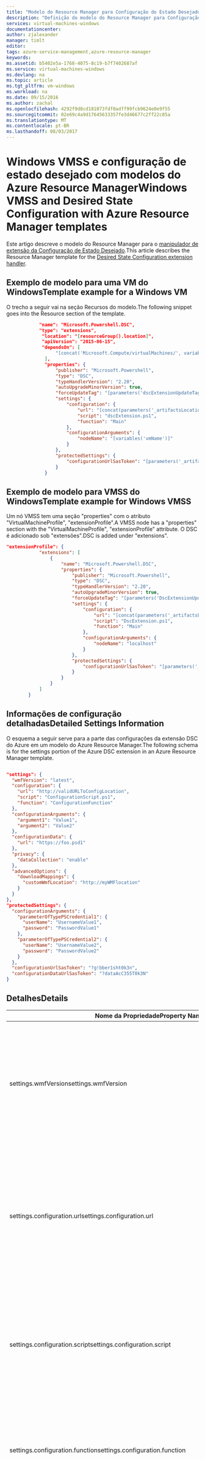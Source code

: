 ```yaml
---
title: "Modelo do Resource Manager para Configuração do Estado Desejado| Microsoft Docs"
description: "Definição do modelo do Resource Manager para Configuração de Estado Desejado no Azure com exemplos e solução de problemas"
services: virtual-machines-windows
documentationcenter: 
author: zjalexander
manager: timlt
editor: 
tags: azure-service-management,azure-resource-manager
keywords: 
ms.assetid: b5402e5a-1768-4075-8c19-b7f7402687af
ms.service: virtual-machines-windows
ms.devlang: na
ms.topic: article
ms.tgt_pltfrm: vm-windows
ms.workload: na
ms.date: 09/15/2016
ms.author: zachal
ms.openlocfilehash: 4292f9d8cd181073fdf0adff99fcb9624e0e9f55
ms.sourcegitcommit: 02e69c4a9d17645633357fe3d46677c2ff22c85a
ms.translationtype: MT
ms.contentlocale: pt-BR
ms.lasthandoff: 08/03/2017
---
```

# <a name="windows-vmss-and-desired-state-configuration-with-azure-resource-manager-templates"></a><span data-ttu-id="13337-103">Windows VMSS e configuração de estado desejado com modelos do Azure Resource Manager</span><span class="sxs-lookup"><span data-stu-id="13337-103">Windows VMSS and Desired State Configuration with Azure Resource Manager templates</span></span>
<span data-ttu-id="13337-104">Este artigo descreve o modelo do Resource Manager para o [manipulador de extensão da Configuração de Estado Desejado](extensions-dsc-overview.md?toc=%2fazure%2fvirtual-machines%2fwindows%2ftoc.json).</span><span class="sxs-lookup"><span data-stu-id="13337-104">This article describes the Resource Manager template for the [Desired State Configuration extension handler](extensions-dsc-overview.md?toc=%2fazure%2fvirtual-machines%2fwindows%2ftoc.json).</span></span> 

## <a name="template-example-for-a-windows-vm"></a><span data-ttu-id="13337-105">Exemplo de modelo para uma VM do Windows</span><span class="sxs-lookup"><span data-stu-id="13337-105">Template example for a Windows VM</span></span>
<span data-ttu-id="13337-106">O trecho a seguir vai na seção Recursos do modelo.</span><span class="sxs-lookup"><span data-stu-id="13337-106">The following snippet goes into the Resource section of the template.</span></span>

```json
            "name": "Microsoft.Powershell.DSC",
            "type": "extensions",
             "location": "[resourceGroup().location]",
             "apiVersion": "2015-06-15",
             "dependsOn": [
                  "[concat('Microsoft.Compute/virtualMachines/', variables('vmName'))]"
              ],
              "properties": {
                  "publisher": "Microsoft.Powershell",
                  "type": "DSC",
                  "typeHandlerVersion": "2.20",
                  "autoUpgradeMinorVersion": true,
                  "forceUpdateTag": "[parameters('dscExtensionUpdateTagVersion')]",
                  "settings": {
                      "configuration": {
                          "url": "[concat(parameters('_artifactsLocation'), '/', variables('dscExtensionArchiveFolder'), '/', variables('dscExtensionArchiveFileName'))]",
                          "script": "dscExtension.ps1",
                          "function": "Main"
                      },
                      "configurationArguments": {
                          "nodeName": "[variables('vmName')]"
                      }
                  },
                  "protectedSettings": {
                      "configurationUrlSasToken": "[parameters('_artifactsLocationSasToken')]"
                  }
              }

```

## <a name="template-example-for-windows-vmss"></a><span data-ttu-id="13337-107">Exemplo de modelo para VMSS do Windows</span><span class="sxs-lookup"><span data-stu-id="13337-107">Template example for Windows VMSS</span></span>
<span data-ttu-id="13337-108">Um nó VMSS tem uma seção "properties" com o atributo "VirtualMachineProfile", "extensionProfile".</span><span class="sxs-lookup"><span data-stu-id="13337-108">A VMSS node has a "properties" section with the "VirtualMachineProfile", "extensionProfile" attribute.</span></span> <span data-ttu-id="13337-109">O DSC é adicionado sob "extensões".</span><span class="sxs-lookup"><span data-stu-id="13337-109">DSC is added under "extensions".</span></span> 

```json
"extensionProfile": {
            "extensions": [
                {
                    "name": "Microsoft.Powershell.DSC",
                    "properties": {
                        "publisher": "Microsoft.Powershell",
                        "type": "DSC",
                        "typeHandlerVersion": "2.20",
                        "autoUpgradeMinorVersion": true,
                        "forceUpdateTag": "[parameters('DscExtensionUpdateTagVersion')]",
                        "settings": {
                            "configuration": {
                                "url": "[concat(parameters('_artifactsLocation'), '/', variables('DscExtensionArchiveFolder'), '/', variables('DscExtensionArchiveFileName'))]",
                                "script": "DscExtension.ps1",
                                "function": "Main"
                            },
                            "configurationArguments": {
                                "nodeName": "localhost"
                            }
                        },
                        "protectedSettings": {
                            "configurationUrlSasToken": "[parameters('_artifactsLocationSasToken')]"
                        }
                    }
                }
            ]
        }
```

## <a name="detailed-settings-information"></a><span data-ttu-id="13337-110">Informações de configuração detalhadas</span><span class="sxs-lookup"><span data-stu-id="13337-110">Detailed Settings Information</span></span>
<span data-ttu-id="13337-111">O esquema a seguir serve para a parte das configurações da extensão DSC do Azure em um modelo do Azure Resource Manager.</span><span class="sxs-lookup"><span data-stu-id="13337-111">The following schema is for the settings portion of the Azure DSC extension in an Azure Resource Manager template.</span></span>

```json

"settings": {
  "wmfVersion": "latest",
  "configuration": {
    "url": "http://validURLToConfigLocation",
    "script": "ConfigurationScript.ps1",
    "function": "ConfigurationFunction"
  },
  "configurationArguments": {
    "argument1": "Value1",
    "argument2": "Value2"
  },
  "configurationData": {
    "url": "https://foo.psd1"
  },
  "privacy": {
    "dataCollection": "enable"
  },
  "advancedOptions": {
    "downloadMappings": {
      "customWmfLocation": "http://myWMFlocation"
    }
  } 
},
"protectedSettings": {
  "configurationArguments": {
    "parameterOfTypePSCredential1": {
      "userName": "UsernameValue1",
      "password": "PasswordValue1"
    },
    "parameterOfTypePSCredential2": {
      "userName": "UsernameValue2",
      "password": "PasswordValue2"
    }
  },
  "configurationUrlSasToken": "?g!bber1sht0k3n",
  "configurationDataUrlSasToken": "?dataAcC355T0k3N"
}

```

## <a name="details"></a><span data-ttu-id="13337-112">Detalhes</span><span class="sxs-lookup"><span data-stu-id="13337-112">Details</span></span>
| <span data-ttu-id="13337-113">Nome da Propriedade</span><span class="sxs-lookup"><span data-stu-id="13337-113">Property Name</span></span> | <span data-ttu-id="13337-114">Tipo</span><span class="sxs-lookup"><span data-stu-id="13337-114">Type</span></span> | <span data-ttu-id="13337-115">Descrição</span><span class="sxs-lookup"><span data-stu-id="13337-115">Description</span></span> |
| --- | --- | --- |
| <span data-ttu-id="13337-116">settings.wmfVersion</span><span class="sxs-lookup"><span data-stu-id="13337-116">settings.wmfVersion</span></span> |<span data-ttu-id="13337-117">string</span><span class="sxs-lookup"><span data-stu-id="13337-117">string</span></span> |<span data-ttu-id="13337-118">Especifica a versão do Windows Management Framework que deve ser instalada em sua VM.</span><span class="sxs-lookup"><span data-stu-id="13337-118">Specifies the version of the Windows Management Framework that should be installed on your VM.</span></span> <span data-ttu-id="13337-119">Configurar essa propriedade como 'latest' instala a versão mais atualizada do WMF.</span><span class="sxs-lookup"><span data-stu-id="13337-119">Setting this property to 'latest' installs the most updated version of WMF.</span></span> <span data-ttu-id="13337-120">Os únicos valores possíveis no momento para essa propriedade são **'4.0', '5.0', ' 5.0PP' e 'latest'**.</span><span class="sxs-lookup"><span data-stu-id="13337-120">The only current possible values for this property are **'4.0', '5.0', '5.0PP', and 'latest'**.</span></span> <span data-ttu-id="13337-121">Esses valores possíveis estão sujeitos a atualizações.</span><span class="sxs-lookup"><span data-stu-id="13337-121">These possible values are subject to updates.</span></span> <span data-ttu-id="13337-122">O valor padrão é 'latest'.</span><span class="sxs-lookup"><span data-stu-id="13337-122">The default value is 'latest'.</span></span> |
| <span data-ttu-id="13337-123">settings.configuration.url</span><span class="sxs-lookup"><span data-stu-id="13337-123">settings.configuration.url</span></span> |<span data-ttu-id="13337-124">string</span><span class="sxs-lookup"><span data-stu-id="13337-124">string</span></span> |<span data-ttu-id="13337-125">Especifica o local da URL de onde baixar o arquivo zip configuração DSC.</span><span class="sxs-lookup"><span data-stu-id="13337-125">Specifies the URL location from which to download your DSC configuration zip file.</span></span> <span data-ttu-id="13337-126">Se a URL fornecida exigir um token SAS para acesso, será necessário definir a propriedade protectedSettings.configurationUrlSasToken como o valor do token de SAS.</span><span class="sxs-lookup"><span data-stu-id="13337-126">If the URL provided requires a SAS token for access, you need to set the protectedSettings.configurationUrlSasToken property to the value of your SAS token.</span></span> <span data-ttu-id="13337-127">Esta propriedade será necessária se settings.configuration.script e/ou settings.configuration.function estiverem definidas.</span><span class="sxs-lookup"><span data-stu-id="13337-127">This property is required if settings.configuration.script and/or settings.configuration.function are defined.</span></span> |
| <span data-ttu-id="13337-128">settings.configuration.script</span><span class="sxs-lookup"><span data-stu-id="13337-128">settings.configuration.script</span></span> |<span data-ttu-id="13337-129">string</span><span class="sxs-lookup"><span data-stu-id="13337-129">string</span></span> |<span data-ttu-id="13337-130">Especifica o nome do arquivo do script que contém a definição de sua configuração DSC.</span><span class="sxs-lookup"><span data-stu-id="13337-130">Specifies the file name of the script that contains the definition of your DSC configuration.</span></span> <span data-ttu-id="13337-131">Esse script deve estar na pasta raiz do arquivo zip baixado da URL especificada pela propriedade configuration.url.</span><span class="sxs-lookup"><span data-stu-id="13337-131">This script must be in the root folder of the zip file downloaded from the URL specified by the configuration.url property.</span></span> <span data-ttu-id="13337-132">Esta propriedade é necessária se settings.configuration.url e/ou settings.configuration.script estiverem definidas.</span><span class="sxs-lookup"><span data-stu-id="13337-132">This property is required if settings.configuration.url and/or settings.configuration.script are defined.</span></span> |
| <span data-ttu-id="13337-133">settings.configuration.function</span><span class="sxs-lookup"><span data-stu-id="13337-133">settings.configuration.function</span></span> |<span data-ttu-id="13337-134">string</span><span class="sxs-lookup"><span data-stu-id="13337-134">string</span></span> |<span data-ttu-id="13337-135">Especifica o nome da configuração DSC.</span><span class="sxs-lookup"><span data-stu-id="13337-135">Specifies the name of your DSC configuration.</span></span> <span data-ttu-id="13337-136">A configuração denominada deve estar contida no script definido por configuration.script.</span><span class="sxs-lookup"><span data-stu-id="13337-136">The configuration named must be contained in the script defined by configuration.script.</span></span> <span data-ttu-id="13337-137">Esta propriedade será necessária se settings.configuration.script.url e/ou settings.configuration.function estiverem definidas.</span><span class="sxs-lookup"><span data-stu-id="13337-137">This property is required if settings.configuration.url and/or settings.configuration.function are defined.</span></span> |
| <span data-ttu-id="13337-138">settings.configurationArguments</span><span class="sxs-lookup"><span data-stu-id="13337-138">settings.configurationArguments</span></span> |<span data-ttu-id="13337-139">Coleção</span><span class="sxs-lookup"><span data-stu-id="13337-139">Collection</span></span> |<span data-ttu-id="13337-140">Define os parâmetros que você deseja passar para a configuração de DSC.</span><span class="sxs-lookup"><span data-stu-id="13337-140">Defines any parameters you would like to pass to your DSC configuration.</span></span> <span data-ttu-id="13337-141">Essa propriedade não é criptografada.</span><span class="sxs-lookup"><span data-stu-id="13337-141">This property is not encrypted.</span></span> |
| <span data-ttu-id="13337-142">settings.configurationData.url</span><span class="sxs-lookup"><span data-stu-id="13337-142">settings.configurationData.url</span></span> |<span data-ttu-id="13337-143">string</span><span class="sxs-lookup"><span data-stu-id="13337-143">string</span></span> |<span data-ttu-id="13337-144">Especifica a URL de onde baixar o arquivo de dados de configuração (.psd1) para usar como entrada para a sua configuração de DSC.</span><span class="sxs-lookup"><span data-stu-id="13337-144">Specifies the URL from which to download your configuration data (.psd1) file to use as input for your DSC configuration.</span></span> <span data-ttu-id="13337-145">Se a URL fornecida exigir um token SAS para acesso, será necessário definir a propriedade protectedSettings.configurationDataUrlSasToken como o valor do token de SAS.</span><span class="sxs-lookup"><span data-stu-id="13337-145">If the URL provided requires a SAS token for access, you need to set the protectedSettings.configurationDataUrlSasToken property to the value of your SAS token.</span></span> |
| <span data-ttu-id="13337-146">settings.privacy.dataEnabled</span><span class="sxs-lookup"><span data-stu-id="13337-146">settings.privacy.dataEnabled</span></span> |<span data-ttu-id="13337-147">string</span><span class="sxs-lookup"><span data-stu-id="13337-147">string</span></span> |<span data-ttu-id="13337-148">Habilita ou desabilita a coleta de telemetria.</span><span class="sxs-lookup"><span data-stu-id="13337-148">Enables or disables telemetry collection.</span></span> <span data-ttu-id="13337-149">Os únicos valores possíveis para essa propriedade são **'Enable', 'Disable', ou '$null'**.</span><span class="sxs-lookup"><span data-stu-id="13337-149">The only possible values for this property are **'Enable', 'Disable', '', or $null**.</span></span> <span data-ttu-id="13337-150">Deixar esta propriedade em branco ou nulo permite telemetria.</span><span class="sxs-lookup"><span data-stu-id="13337-150">Leaving this property blank or null enables telemetry.</span></span> <span data-ttu-id="13337-151">O valor padrão é ''.</span><span class="sxs-lookup"><span data-stu-id="13337-151">The default value is ''.</span></span> [<span data-ttu-id="13337-152">Mais informações</span><span class="sxs-lookup"><span data-stu-id="13337-152">More Information</span></span>](https://blogs.msdn.microsoft.com/powershell/2016/02/02/azure-dsc-extension-data-collection-2/) |
| <span data-ttu-id="13337-153">settings.advancedOptions.downloadMappings</span><span class="sxs-lookup"><span data-stu-id="13337-153">settings.advancedOptions.downloadMappings</span></span> |<span data-ttu-id="13337-154">Coleção</span><span class="sxs-lookup"><span data-stu-id="13337-154">Collection</span></span> |<span data-ttu-id="13337-155">Define os locais alternativos de onde baixar o WMF.</span><span class="sxs-lookup"><span data-stu-id="13337-155">Defines alternate locations from which to download the WMF.</span></span> [<span data-ttu-id="13337-156">Mais informações</span><span class="sxs-lookup"><span data-stu-id="13337-156">More Information</span></span>](http://blogs.msdn.com/b/powershell/archive/2015/10/21/azure-dsc-extension-2-2-amp-how-to-map-downloads-of-the-extension-dependencies-to-your-own-location.aspx) |
| <span data-ttu-id="13337-157">protectedSettings.configurationArguments</span><span class="sxs-lookup"><span data-stu-id="13337-157">protectedSettings.configurationArguments</span></span> |<span data-ttu-id="13337-158">Coleção</span><span class="sxs-lookup"><span data-stu-id="13337-158">Collection</span></span> |<span data-ttu-id="13337-159">Define os parâmetros que você deseja passar para a configuração de DSC.</span><span class="sxs-lookup"><span data-stu-id="13337-159">Defines any parameters you would like to pass to your DSC configuration.</span></span> <span data-ttu-id="13337-160">Essa propriedade é criptografada.</span><span class="sxs-lookup"><span data-stu-id="13337-160">This property is encrypted.</span></span> |
| <span data-ttu-id="13337-161">protectedSettings.configurationUrlSasToken</span><span class="sxs-lookup"><span data-stu-id="13337-161">protectedSettings.configurationUrlSasToken</span></span> |<span data-ttu-id="13337-162">string</span><span class="sxs-lookup"><span data-stu-id="13337-162">string</span></span> |<span data-ttu-id="13337-163">Especifica o token SAS para acessar a URL definida por configuration.url.</span><span class="sxs-lookup"><span data-stu-id="13337-163">Specifies the SAS token to access the URL defined by configuration.url.</span></span> <span data-ttu-id="13337-164">Essa propriedade é criptografada.</span><span class="sxs-lookup"><span data-stu-id="13337-164">This property is encrypted.</span></span> |
| <span data-ttu-id="13337-165">protectedSettings.configurationDataUrlSasToken</span><span class="sxs-lookup"><span data-stu-id="13337-165">protectedSettings.configurationDataUrlSasToken</span></span> |<span data-ttu-id="13337-166">string</span><span class="sxs-lookup"><span data-stu-id="13337-166">string</span></span> |<span data-ttu-id="13337-167">Especifica o token SAS para acessar a URL definida por configurationData.url.</span><span class="sxs-lookup"><span data-stu-id="13337-167">Specifies the SAS token to access the URL defined by configurationData.url.</span></span> <span data-ttu-id="13337-168">Essa propriedade é criptografada.</span><span class="sxs-lookup"><span data-stu-id="13337-168">This property is encrypted.</span></span> |

## <a name="settings-vs-protectedsettings"></a><span data-ttu-id="13337-169">Settings versus ProtectedSettings</span><span class="sxs-lookup"><span data-stu-id="13337-169">Settings vs. ProtectedSettings</span></span>
<span data-ttu-id="13337-170">Todas as configurações foram salvas em um arquivo de texto de configurações na VM.</span><span class="sxs-lookup"><span data-stu-id="13337-170">All settings are saved in a settings text file on the VM.</span></span>
<span data-ttu-id="13337-171">Propriedades em 'settings' são propriedades públicas, pois não são criptografadas no arquivo de texto de configurações.</span><span class="sxs-lookup"><span data-stu-id="13337-171">Properties under 'settings' are public properties because they are not encrypted in the settings text file.</span></span>
<span data-ttu-id="13337-172">Propriedades em 'protectedSettings' são criptografadas com um certificado e não são mostradas em texto sem formatação neste arquivo na VM.</span><span class="sxs-lookup"><span data-stu-id="13337-172">Properties under 'protectedSettings' are encrypted with a certificate and are not shown in plain text in this file on the VM.</span></span>

<span data-ttu-id="13337-173">Se a configuração precisar de credenciais, elas poderão ser incluídas em protectedSettings:</span><span class="sxs-lookup"><span data-stu-id="13337-173">If the configuration needs credentials, they can be included in protectedSettings:</span></span>

```json
"protectedSettings": {
    "configurationArguments": {
        "parameterOfTypePSCredential1": {
               "userName": "UsernameValue1",
               "password": "PasswordValue1"
        }
    }
}
```

## <a name="example"></a><span data-ttu-id="13337-174">Exemplo</span><span class="sxs-lookup"><span data-stu-id="13337-174">Example</span></span>
<span data-ttu-id="13337-175">O exemplo a seguir é derivado da seção "Introdução" da página [Visão geral do manipulador de extensão de DSC](extensions-dsc-overview.md?toc=%2fazure%2fvirtual-machines%2fwindows%2ftoc.json).</span><span class="sxs-lookup"><span data-stu-id="13337-175">The following example derives from the "Getting Started" section of the [DSC Extension Handler Overview page](extensions-dsc-overview.md?toc=%2fazure%2fvirtual-machines%2fwindows%2ftoc.json).</span></span>
<span data-ttu-id="13337-176">Este exemplo usa modelos do Resource Manager, em vez de cmdlets para implantar a extensão.</span><span class="sxs-lookup"><span data-stu-id="13337-176">This example uses Resource Manager templates instead of cmdlets to deploy the extension.</span></span> <span data-ttu-id="13337-177">Salve a configuração de "IisInstall.ps1", coloque-o em um arquivo .ZIP e carregue-o em uma URL acessível.</span><span class="sxs-lookup"><span data-stu-id="13337-177">Save the "IisInstall.ps1" configuration, place it in a .ZIP file, and upload the file in an accessible URL.</span></span> <span data-ttu-id="13337-178">Este exemplo usa o Armazenamento de Blobs do Azure, mas é possível baixar os arquivos .ZIP de qualquer local aleatório.</span><span class="sxs-lookup"><span data-stu-id="13337-178">This example uses Azure blob storage, but it is possible to download .ZIP files from any arbitrary location.</span></span>

<span data-ttu-id="13337-179">No modelo do Azure Resource Manager, o código a seguir instrui a VM a baixar o arquivo correto e executar a função apropriada do PowerShell:</span><span class="sxs-lookup"><span data-stu-id="13337-179">In the Azure Resource Manager template, the following code instructs the VM to download the correct file and run the appropriate PowerShell function:</span></span>

```json
"settings": {
    "configuration": {
        "url": "https://demo.blob.core.windows.net/",
        "script": "IisInstall.ps1",
        "function": "IISInstall"
    }
    } 
},
"protectedSettings": {
    "configurationUrlSasToken": "odLPL/U1p9lvcnp..."
}
```

## <a name="updating-from-the-previous-format"></a><span data-ttu-id="13337-180">Atualização do formato anterior</span><span class="sxs-lookup"><span data-stu-id="13337-180">Updating from the Previous Format</span></span>
<span data-ttu-id="13337-181">Todas as configurações no formato anterior (que contém as propriedades públicas ModulesUrl, ConfigurationFunction, SasToken ou Properties) serão automaticamente adaptadas ao formato atual e executadas exatamente como antes.</span><span class="sxs-lookup"><span data-stu-id="13337-181">Any settings in the previous format (containing the public properties ModulesUrl, ConfigurationFunction, SasToken, or Properties) automatically adapt to the current format and run just as they did before.</span></span>

<span data-ttu-id="13337-182">O esquema de configurações a seguir se parece com o esquema de configurações anterior:</span><span class="sxs-lookup"><span data-stu-id="13337-182">The following schema is what the previous settings schema looked like:</span></span>

```json
"settings": {
    "WMFVersion": "latest",
    "ModulesUrl": "https://UrlToZipContainingConfigurationScript.ps1.zip",
    "SasToken": "SAS Token if ModulesUrl points to private Azure Blob Storage",
    "ConfigurationFunction": "ConfigurationScript.ps1\\ConfigurationFunction",
    "Properties":  {
        "ParameterToConfigurationFunction1":  "Value1",
        "ParameterToConfigurationFunction2":  "Value2",
        "ParameterOfTypePSCredential1": {
            "UserName": "UsernameValue1",
            "Password": "PrivateSettingsRef:Key1" 
        },
        "ParameterOfTypePSCredential2": {
            "UserName": "UsernameValue2",
            "Password": "PrivateSettingsRef:Key2"
        }
    }
},
"protectedSettings": { 
    "Items": {
        "Key1": "PasswordValue1",
        "Key2": "PasswordValue2"
    },
    "DataBlobUri": "https://UrlToConfigurationDataWithOptionalSasToken.psd1"
}
```

<span data-ttu-id="13337-183">Veja como formato anterior se adapta ao formato atual:</span><span class="sxs-lookup"><span data-stu-id="13337-183">Here's how the previous format adapts to the current format:</span></span>

| <span data-ttu-id="13337-184">Nome da Propriedade</span><span class="sxs-lookup"><span data-stu-id="13337-184">Property Name</span></span> | <span data-ttu-id="13337-185">Equivalente ao esquema anterior</span><span class="sxs-lookup"><span data-stu-id="13337-185">Previous Schema Equivalent</span></span> |
| --- | --- |
| <span data-ttu-id="13337-186">settings.wmfVersion</span><span class="sxs-lookup"><span data-stu-id="13337-186">settings.wmfVersion</span></span> |<span data-ttu-id="13337-187">settings.wmfVersion</span><span class="sxs-lookup"><span data-stu-id="13337-187">settings.WMFVersion</span></span> |
| <span data-ttu-id="13337-188">settings.configuration.url</span><span class="sxs-lookup"><span data-stu-id="13337-188">settings.configuration.url</span></span> |<span data-ttu-id="13337-189">settings.ModulesUrl</span><span class="sxs-lookup"><span data-stu-id="13337-189">settings.ModulesUrl</span></span> |
| <span data-ttu-id="13337-190">settings.configuration.script</span><span class="sxs-lookup"><span data-stu-id="13337-190">settings.configuration.script</span></span> |<span data-ttu-id="13337-191">Primeira parte de settings.ConfigurationFunction (antes de '\\\\')</span><span class="sxs-lookup"><span data-stu-id="13337-191">First part of settings.ConfigurationFunction (before '\\\\')</span></span> |
| <span data-ttu-id="13337-192">settings.configuration.function</span><span class="sxs-lookup"><span data-stu-id="13337-192">settings.configuration.function</span></span> |<span data-ttu-id="13337-193">Segunda parte de settings.ConfigurationFunction (depois de '\\\\')</span><span class="sxs-lookup"><span data-stu-id="13337-193">Second part of settings.ConfigurationFunction (after '\\\\')</span></span> |
| <span data-ttu-id="13337-194">settings.configurationArguments</span><span class="sxs-lookup"><span data-stu-id="13337-194">settings.configurationArguments</span></span> |<span data-ttu-id="13337-195">settings.Properties</span><span class="sxs-lookup"><span data-stu-id="13337-195">settings.Properties</span></span> |
| <span data-ttu-id="13337-196">settings.configurationData.url</span><span class="sxs-lookup"><span data-stu-id="13337-196">settings.configurationData.url</span></span> |<span data-ttu-id="13337-197">protectedSettings.DataBlobUri (sem token SAS)</span><span class="sxs-lookup"><span data-stu-id="13337-197">protectedSettings.DataBlobUri (without SAS token)</span></span> |
| <span data-ttu-id="13337-198">settings.privacy.dataEnabled</span><span class="sxs-lookup"><span data-stu-id="13337-198">settings.privacy.dataEnabled</span></span> |<span data-ttu-id="13337-199">settings.privacy.dataEnabled</span><span class="sxs-lookup"><span data-stu-id="13337-199">settings.Privacy.DataEnabled</span></span> |
| <span data-ttu-id="13337-200">settings.advancedOptions.downloadMappings</span><span class="sxs-lookup"><span data-stu-id="13337-200">settings.advancedOptions.downloadMappings</span></span> |<span data-ttu-id="13337-201">settings.advancedOptions.downloadMappings</span><span class="sxs-lookup"><span data-stu-id="13337-201">settings.AdvancedOptions.DownloadMappings</span></span> |
| <span data-ttu-id="13337-202">protectedSettings.configurationArguments</span><span class="sxs-lookup"><span data-stu-id="13337-202">protectedSettings.configurationArguments</span></span> |<span data-ttu-id="13337-203">protectedSettings.Properties</span><span class="sxs-lookup"><span data-stu-id="13337-203">protectedSettings.Properties</span></span> |
| <span data-ttu-id="13337-204">protectedSettings.configurationUrlSasToken</span><span class="sxs-lookup"><span data-stu-id="13337-204">protectedSettings.configurationUrlSasToken</span></span> |<span data-ttu-id="13337-205">settings.SasToken</span><span class="sxs-lookup"><span data-stu-id="13337-205">settings.SasToken</span></span> |
| <span data-ttu-id="13337-206">protectedSettings.configurationDataUrlSasToken</span><span class="sxs-lookup"><span data-stu-id="13337-206">protectedSettings.configurationDataUrlSasToken</span></span> |<span data-ttu-id="13337-207">Token SAS de protectedSettings.DataBlobUri</span><span class="sxs-lookup"><span data-stu-id="13337-207">SAS token from protectedSettings.DataBlobUri</span></span> |

## <a name="troubleshooting---error-code-1100"></a><span data-ttu-id="13337-208">Solução de problemas - Código de erro 1100</span><span class="sxs-lookup"><span data-stu-id="13337-208">Troubleshooting - Error Code 1100</span></span>
<span data-ttu-id="13337-209">Código de erro 1100 indica que há um problema com a entrada do usuário para a extensão de DSC.</span><span class="sxs-lookup"><span data-stu-id="13337-209">Error Code 1100 indicates that there is a problem with the user input to the DSC extension.</span></span>
<span data-ttu-id="13337-210">O texto desses erros é variável e pode mudar.</span><span class="sxs-lookup"><span data-stu-id="13337-210">The text of these errors is variable and may change.</span></span>
<span data-ttu-id="13337-211">Confira alguns erros que você pode encontrar e como corrigi-los.</span><span class="sxs-lookup"><span data-stu-id="13337-211">Here are some of the errors you may run into and how you can fix them.</span></span>

### <a name="invalid-values"></a><span data-ttu-id="13337-212">Valores inválidos</span><span class="sxs-lookup"><span data-stu-id="13337-212">Invalid Values</span></span>
<span data-ttu-id="13337-213">"Privacy.dataCollection é '{0}'.</span><span class="sxs-lookup"><span data-stu-id="13337-213">"Privacy.dataCollection is '{0}'.</span></span> <span data-ttu-id="13337-214">Os únicos valores possíveis são '', 'Enable' e 'Disable'" "WmfVersion é '{0}'.</span><span class="sxs-lookup"><span data-stu-id="13337-214">The only possible values are '', 'Enable', and 'Disable'" "WmfVersion is '{0}'.</span></span> <span data-ttu-id="13337-215">Únicos valores possíveis são...</span><span class="sxs-lookup"><span data-stu-id="13337-215">Only possible values are …</span></span> <span data-ttu-id="13337-216">e 'latest'"</span><span class="sxs-lookup"><span data-stu-id="13337-216">and 'latest'"</span></span>

<span data-ttu-id="13337-217">Problema: um valor fornecido não é permitido.</span><span class="sxs-lookup"><span data-stu-id="13337-217">Problem: A provided value is not allowed.</span></span>

<span data-ttu-id="13337-218">Solução: altere o valor inválido para um valor válido.</span><span class="sxs-lookup"><span data-stu-id="13337-218">Solution: Change the invalid value to a valid value.</span></span> <span data-ttu-id="13337-219">Consulte a tabela na seção Detalhes.</span><span class="sxs-lookup"><span data-stu-id="13337-219">See the table in the Details section.</span></span>

### <a name="invalid-url"></a><span data-ttu-id="13337-220">URL inválida</span><span class="sxs-lookup"><span data-stu-id="13337-220">Invalid URL</span></span>
<span data-ttu-id="13337-221">"ConfigurationData.url é '{0}'.</span><span class="sxs-lookup"><span data-stu-id="13337-221">"ConfigurationData.url is '{0}'.</span></span> <span data-ttu-id="13337-222">Essa não é uma URL válida" "DataBlobUri é '{0}'.</span><span class="sxs-lookup"><span data-stu-id="13337-222">This is not a valid URL" "DataBlobUri is '{0}'.</span></span> <span data-ttu-id="13337-223">Essa não é uma URL válida" "Configuration.url é '{0}'.</span><span class="sxs-lookup"><span data-stu-id="13337-223">This is not a valid URL" "Configuration.url is '{0}'.</span></span> <span data-ttu-id="13337-224">Essa não é uma URL válida"</span><span class="sxs-lookup"><span data-stu-id="13337-224">This is not a valid URL"</span></span>

<span data-ttu-id="13337-225">Problema: uma URL fornecida não é válida.</span><span class="sxs-lookup"><span data-stu-id="13337-225">Problem: A provided URL is not valid.</span></span>

<span data-ttu-id="13337-226">Solução: verifique todas as URLs fornecidas.</span><span class="sxs-lookup"><span data-stu-id="13337-226">Solution: Check all your provided URLs.</span></span> <span data-ttu-id="13337-227">Certifique-se de que todas as URLs resolvem para locais válidos que a extensão pode acessar no computador remoto.</span><span class="sxs-lookup"><span data-stu-id="13337-227">Make sure all URLs resolve to valid locations that the extension can access on the remote machine.</span></span>

### <a name="invalid-configurationargument-type"></a><span data-ttu-id="13337-228">Tipo ConfigurationArgument inválido</span><span class="sxs-lookup"><span data-stu-id="13337-228">Invalid ConfigurationArgument Type</span></span>
<span data-ttu-id="13337-229">"Tipo configurationArguments inválido {0}"</span><span class="sxs-lookup"><span data-stu-id="13337-229">"Invalid configurationArguments type {0}"</span></span>

<span data-ttu-id="13337-230">Problema: a propriedade ConfigurationArguments não pode resolver um objeto Hashtable.</span><span class="sxs-lookup"><span data-stu-id="13337-230">Problem: The ConfigurationArguments property cannot resolve to a Hashtable object.</span></span> 

<span data-ttu-id="13337-231">Solução: torne sua propriedade ConfigurationArguments uma tabela de hash.</span><span class="sxs-lookup"><span data-stu-id="13337-231">Solution: Make your ConfigurationArguments property a Hashtable.</span></span> <span data-ttu-id="13337-232">Siga o formato fornecido no exemplo anterior.</span><span class="sxs-lookup"><span data-stu-id="13337-232">Follow the format provided in the preceeding example.</span></span> <span data-ttu-id="13337-233">Fique atento às chaves, vírgulas e aspas.</span><span class="sxs-lookup"><span data-stu-id="13337-233">Watch out for quotes, commas, and braces.</span></span>

### <a name="duplicate-configurationarguments"></a><span data-ttu-id="13337-234">ConfigurationArguments duplicado</span><span class="sxs-lookup"><span data-stu-id="13337-234">Duplicate ConfigurationArguments</span></span>
<span data-ttu-id="13337-235">"Argumentos '{0}' duplicados encontrados em configurationArguments públicos e protegidos"</span><span class="sxs-lookup"><span data-stu-id="13337-235">"Found duplicate arguments '{0}' in both public and protected configurationArguments"</span></span>

<span data-ttu-id="13337-236">Problema: ConfigurationArguments nas configurações públicas, e ConfigurationArguments nas configurações protegidas contêm propriedades com o mesmo nome.</span><span class="sxs-lookup"><span data-stu-id="13337-236">Problem: The ConfigurationArguments in public settings and the ConfigurationArguments in protected settings contain properties with the same name.</span></span>

<span data-ttu-id="13337-237">Solução: remova uma das propriedades duplicadas.</span><span class="sxs-lookup"><span data-stu-id="13337-237">Solution: Remove one of the duplicate properties.</span></span>

### <a name="missing-properties"></a><span data-ttu-id="13337-238">Propriedades ausentes</span><span class="sxs-lookup"><span data-stu-id="13337-238">Missing Properties</span></span>
<span data-ttu-id="13337-239">"Configuration.function exige que configuration.url ou configuration.module seja especificado"</span><span class="sxs-lookup"><span data-stu-id="13337-239">"Configuration.function requires that configuration.url or configuration.module is specified"</span></span>

<span data-ttu-id="13337-240">"Configuration.url exige que configuration.script seja especificado"</span><span class="sxs-lookup"><span data-stu-id="13337-240">"Configuration.url requires that configuration.script is specified"</span></span>

<span data-ttu-id="13337-241">"Configuration.script exige que configuration.url seja especificado"</span><span class="sxs-lookup"><span data-stu-id="13337-241">"Configuration.script requires that configuration.url is specified"</span></span>

<span data-ttu-id="13337-242">"Configuration.url exige que configuration.function seja especificado"</span><span class="sxs-lookup"><span data-stu-id="13337-242">"Configuration.url requires that configuration.function is specified"</span></span>

<span data-ttu-id="13337-243">"ConfigurationUrlSasToken exige que configuration.url seja especificado"</span><span class="sxs-lookup"><span data-stu-id="13337-243">"ConfigurationUrlSasToken requires that configuration.url is specified"</span></span>

<span data-ttu-id="13337-244">"ConfigurationDataUrlSasToken exige que configurationData.url seja especificado"</span><span class="sxs-lookup"><span data-stu-id="13337-244">"ConfigurationDataUrlSasToken requires that configurationData.url is specified"</span></span>

<span data-ttu-id="13337-245">Problema: uma propriedade definida precisa de outra propriedade que não está presente.</span><span class="sxs-lookup"><span data-stu-id="13337-245">Problem: A defined property needs another property that is missing.</span></span>

<span data-ttu-id="13337-246">Soluções:</span><span class="sxs-lookup"><span data-stu-id="13337-246">Solutions:</span></span> 

* <span data-ttu-id="13337-247">Forneça a propriedade ausente.</span><span class="sxs-lookup"><span data-stu-id="13337-247">Provide the missing property.</span></span>
* <span data-ttu-id="13337-248">Remova a propriedade que precisa da propriedade ausente.</span><span class="sxs-lookup"><span data-stu-id="13337-248">Remove the property that needs the missing property.</span></span>

## <a name="next-steps"></a><span data-ttu-id="13337-249">Próximas etapas</span><span class="sxs-lookup"><span data-stu-id="13337-249">Next Steps</span></span>
<span data-ttu-id="13337-250">Saiba mais sobre DSC e conjuntos de escala de máquina virtual em [Uso de Conjuntos de Escala de Máquina Virtual com a Extensão de DSC do Azure](../../virtual-machine-scale-sets/virtual-machine-scale-sets-dsc.md)</span><span class="sxs-lookup"><span data-stu-id="13337-250">Learn about DSC and virtual machine scale sets in [Using Virtual Machine Scale Sets with the Azure DSC Extension](../../virtual-machine-scale-sets/virtual-machine-scale-sets-dsc.md)</span></span>

<span data-ttu-id="13337-251">Encontre mais detalhes sobre [Gerenciamento de credenciais seguras do DSC](extensions-dsc-credentials.md?toc=%2fazure%2fvirtual-machines%2fwindows%2ftoc.json).</span><span class="sxs-lookup"><span data-stu-id="13337-251">Find more details on [DSC's secure credential management](extensions-dsc-credentials.md?toc=%2fazure%2fvirtual-machines%2fwindows%2ftoc.json).</span></span> 

<span data-ttu-id="13337-252">Para saber mais sobre o manipulador de extensões DSC do Azure, confira [Introduction to the Azure Desired State Configuration extension handler (Introdução ao manipulador de extensões Configuração de Estado Desejado do Azure)](extensions-dsc-overview.md?toc=%2fazure%2fvirtual-machines%2fwindows%2ftoc.json).</span><span class="sxs-lookup"><span data-stu-id="13337-252">For more information on the Azure DSC extension handler, see [Introduction to the Azure Desired State Configuration extension handler](extensions-dsc-overview.md?toc=%2fazure%2fvirtual-machines%2fwindows%2ftoc.json).</span></span> 

<span data-ttu-id="13337-253">Para saber mais sobre a DSC do PowerShell, [visite o centro de documentação do PowerShell](https://msdn.microsoft.com/powershell/dsc/overview).</span><span class="sxs-lookup"><span data-stu-id="13337-253">For more information about PowerShell DSC, [visit the PowerShell documentation center](https://msdn.microsoft.com/powershell/dsc/overview).</span></span> 

